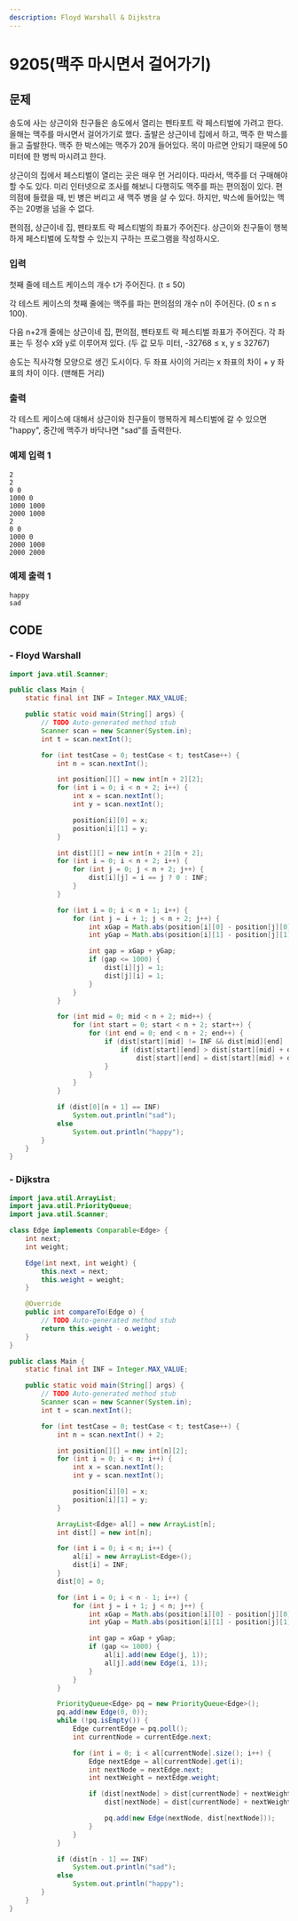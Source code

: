 ```yaml
---
description: Floyd Warshall & Dijkstra
---
```


# 9205\(맥주 마시면서 걸어가기\)

## 문제

송도에 사는 상근이와 친구들은 송도에서 열리는 펜타포트 락 페스티벌에 가려고 한다. 올해는 맥주를 마시면서 걸어가기로 했다. 출발은 상근이네 집에서 하고, 맥주 한 박스를 들고 출발한다. 맥주 한 박스에는 맥주가 20개 들어있다. 목이 마르면 안되기 때문에 50미터에 한 병씩 마시려고 한다.

상근이의 집에서 페스티벌이 열리는 곳은 매우 먼 거리이다. 따라서, 맥주를 더 구매해야 할 수도 있다. 미리 인터넷으로 조사를 해보니 다행히도 맥주를 파는 편의점이 있다. 편의점에 들렸을 때, 빈 병은 버리고 새 맥주 병을 살 수 있다. 하지만, 박스에 들어있는 맥주는 20병을 넘을 수 없다.

편의점, 상근이네 집, 펜타포트 락 페스티벌의 좌표가 주어진다. 상근이와 친구들이 행복하게 페스티벌에 도착할 수 있는지 구하는 프로그램을 작성하시오.

### 입력

첫째 줄에 테스트 케이스의 개수 t가 주어진다. \(t ≤ 50\)

각 테스트 케이스의 첫째 줄에는 맥주를 파는 편의점의 개수 n이 주어진다. \(0 ≤ n ≤ 100\).

다음 n+2개 줄에는 상근이네 집, 편의점, 펜타포트 락 페스티벌 좌표가 주어진다. 각 좌표는 두 정수 x와 y로 이루어져 있다. \(두 값 모두 미터, -32768 ≤ x, y ≤ 32767\)

송도는 직사각형 모양으로 생긴 도시이다. 두 좌표 사이의 거리는 x 좌표의 차이 + y 좌표의 차이 이다. \(맨해튼 거리\)

### 출력

각 테스트 케이스에 대해서 상근이와 친구들이 행복하게 페스티벌에 갈 수 있으면 "happy", 중간에 맥주가 바닥나면 "sad"를 출력한다. 

### 예제 입력 1

```text
2
2
0 0
1000 0
1000 1000
2000 1000
2
0 0
1000 0
2000 1000
2000 2000
```

### 예제 출력 1

```text
happy
sad
```

## CODE

### - Floyd Warshall

```java
import java.util.Scanner;

public class Main {
	static final int INF = Integer.MAX_VALUE;

	public static void main(String[] args) {
		// TODO Auto-generated method stub
		Scanner scan = new Scanner(System.in);
		int t = scan.nextInt();

		for (int testCase = 0; testCase < t; testCase++) {
			int n = scan.nextInt();

			int position[][] = new int[n + 2][2];
			for (int i = 0; i < n + 2; i++) {
				int x = scan.nextInt();
				int y = scan.nextInt();

				position[i][0] = x;
				position[i][1] = y;
			}

			int dist[][] = new int[n + 2][n + 2];
			for (int i = 0; i < n + 2; i++) {
				for (int j = 0; j < n + 2; j++) {
					dist[i][j] = i == j ? 0 : INF;
				}
			}

			for (int i = 0; i < n + 1; i++) {
				for (int j = i + 1; j < n + 2; j++) {
					int xGap = Math.abs(position[i][0] - position[j][0]);
					int yGap = Math.abs(position[i][1] - position[j][1]);

					int gap = xGap + yGap;
					if (gap <= 1000) {
						dist[i][j] = 1;
						dist[j][i] = 1;
					}
				}
			}

			for (int mid = 0; mid < n + 2; mid++) {
				for (int start = 0; start < n + 2; start++) {
					for (int end = 0; end < n + 2; end++) {
						if (dist[start][mid] != INF && dist[mid][end] != INF) {
							if (dist[start][end] > dist[start][mid] + dist[mid][end])
								dist[start][end] = dist[start][mid] + dist[mid][end];
						}
					}
				}
			}

			if (dist[0][n + 1] == INF)
				System.out.println("sad");
			else
				System.out.println("happy");
		}
	}
}
```

### - Dijkstra

```java
import java.util.ArrayList;
import java.util.PriorityQueue;
import java.util.Scanner;

class Edge implements Comparable<Edge> {
	int next;
	int weight;

	Edge(int next, int weight) {
		this.next = next;
		this.weight = weight;
	}

	@Override
	public int compareTo(Edge o) {
		// TODO Auto-generated method stub
		return this.weight - o.weight;
	}
}

public class Main {
	static final int INF = Integer.MAX_VALUE;

	public static void main(String[] args) {
		// TODO Auto-generated method stub
		Scanner scan = new Scanner(System.in);
		int t = scan.nextInt();

		for (int testCase = 0; testCase < t; testCase++) {
			int n = scan.nextInt() + 2;

			int position[][] = new int[n][2];
			for (int i = 0; i < n; i++) {
				int x = scan.nextInt();
				int y = scan.nextInt();

				position[i][0] = x;
				position[i][1] = y;
			}

			ArrayList<Edge> al[] = new ArrayList[n];
			int dist[] = new int[n];

			for (int i = 0; i < n; i++) {
				al[i] = new ArrayList<Edge>();
				dist[i] = INF;
			}
			dist[0] = 0;

			for (int i = 0; i < n - 1; i++) {
				for (int j = i + 1; j < n; j++) {
					int xGap = Math.abs(position[i][0] - position[j][0]);
					int yGap = Math.abs(position[i][1] - position[j][1]);

					int gap = xGap + yGap;
					if (gap <= 1000) {
						al[i].add(new Edge(j, 1));
						al[j].add(new Edge(i, 1));
					}
				}
			}

			PriorityQueue<Edge> pq = new PriorityQueue<Edge>();
			pq.add(new Edge(0, 0));
			while (!pq.isEmpty()) {
				Edge currentEdge = pq.poll();
				int currentNode = currentEdge.next;

				for (int i = 0; i < al[currentNode].size(); i++) {
					Edge nextEdge = al[currentNode].get(i);
					int nextNode = nextEdge.next;
					int nextWeight = nextEdge.weight;

					if (dist[nextNode] > dist[currentNode] + nextWeight) {
						dist[nextNode] = dist[currentNode] + nextWeight;

						pq.add(new Edge(nextNode, dist[nextNode]));
					}
				}
			}

			if (dist[n - 1] == INF)
				System.out.println("sad");
			else
				System.out.println("happy");
		}
	}
}

```

